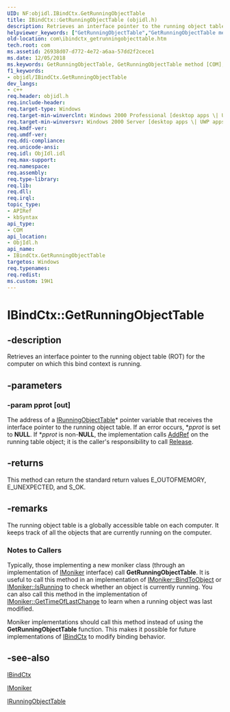 ```yaml
---
UID: NF:objidl.IBindCtx.GetRunningObjectTable
title: IBindCtx::GetRunningObjectTable (objidl.h)
description: Retrieves an interface pointer to the running object table (ROT) for the computer on which this bind context is running.helpviewer_keywords: ["GetRunningObjectTable","GetRunningObjectTable method [COM]","GetRunningObjectTable method [COM]","IBindCtx interface","IBindCtx interface [COM]","GetRunningObjectTable method","IBindCtx.GetRunningObjectTable","IBindCtx::GetRunningObjectTable","_com_ibindctx_getrunningobjecttable","com.ibindctx_getrunningobjecttable","objidl/IBindCtx::GetRunningObjectTable"]
old-location: com\ibindctx_getrunningobjecttable.htm
tech.root: com
ms.assetid: 26938d07-d772-4e72-a6aa-57dd2f2cece1
ms.date: 12/05/2018
ms.keywords: GetRunningObjectTable, GetRunningObjectTable method [COM], GetRunningObjectTable method [COM],IBindCtx interface, IBindCtx interface [COM],GetRunningObjectTable method, IBindCtx.GetRunningObjectTable, IBindCtx::GetRunningObjectTable, _com_ibindctx_getrunningobjecttable, com.ibindctx_getrunningobjecttable, objidl/IBindCtx::GetRunningObjectTable
f1_keywords:
- objidl/IBindCtx.GetRunningObjectTable
dev_langs:
- c++
req.header: objidl.h
req.include-header: 
req.target-type: Windows
req.target-min-winverclnt: Windows 2000 Professional [desktop apps \| UWP apps]
req.target-min-winversvr: Windows 2000 Server [desktop apps \| UWP apps]
req.kmdf-ver: 
req.umdf-ver: 
req.ddi-compliance: 
req.unicode-ansi: 
req.idl: ObjIdl.idl
req.max-support: 
req.namespace: 
req.assembly: 
req.type-library: 
req.lib: 
req.dll: 
req.irql: 
topic_type:
- APIRef
- kbSyntax
api_type:
- COM
api_location:
- ObjIdl.h
api_name:
- IBindCtx.GetRunningObjectTable
targetos: Windows
req.typenames: 
req.redist: 
ms.custom: 19H1
---
```


# IBindCtx::GetRunningObjectTable


## -description


Retrieves an interface pointer to the running object table (ROT) for the computer on which this bind context is running.


## -parameters




### -param pprot [out]

The address of a <a href="https://docs.microsoft.com/windows/desktop/api/objidl/nn-objidl-irunningobjecttable">IRunningObjectTable</a>* pointer variable that receives the interface pointer to the running object table. If an error occurs, *<i>pprot</i> is set to <b>NULL</b>. If *<i>pprot</i> is non-<b>NULL</b>, the implementation calls <a href="https://docs.microsoft.com/windows/desktop/api/unknwn/nf-unknwn-iunknown-addref">AddRef</a> on the running table object; it is the caller's responsibility to call <a href="https://docs.microsoft.com/windows/desktop/api/unknwn/nf-unknwn-iunknown-release">Release</a>.


## -returns



This method can return the standard return values E_OUTOFMEMORY, E_UNEXPECTED, and S_OK.




## -remarks



The running object table is a globally accessible table on each computer. It keeps track of all the objects that are currently running on the computer.

<h3><a id="Notes_to_Callers"></a><a id="notes_to_callers"></a><a id="NOTES_TO_CALLERS"></a>Notes to Callers</h3>
Typically, those implementing a new moniker class (through an implementation of <a href="https://docs.microsoft.com/windows/desktop/api/objidl/nn-objidl-imoniker">IMoniker</a> interface) call <b>GetRunningObjectTable</b>. It is useful to call this method in an implementation of <a href="https://docs.microsoft.com/windows/desktop/api/objidl/nf-objidl-imoniker-bindtoobject">IMoniker::BindToObject</a> or <a href="https://docs.microsoft.com/windows/desktop/api/objidl/nf-objidl-imoniker-isrunning">IMoniker::IsRunning</a> to check whether an object is currently running. You can also call this method in the implementation of <a href="https://docs.microsoft.com/windows/desktop/api/objidl/nf-objidl-imoniker-gettimeoflastchange">IMoniker::GetTimeOfLastChange</a> to learn when a running object was last modified.

Moniker implementations should call this method instead of using the <b>GetRunningObjectTable</b> function. This makes it possible for future implementations of <a href="https://docs.microsoft.com/windows/desktop/api/objidl/nn-objidl-ibindctx">IBindCtx</a> to modify binding behavior.




## -see-also




<a href="https://docs.microsoft.com/windows/desktop/api/objidl/nn-objidl-ibindctx">IBindCtx</a>



<a href="https://docs.microsoft.com/windows/desktop/api/objidl/nn-objidl-imoniker">IMoniker</a>



<a href="https://docs.microsoft.com/windows/desktop/api/objidl/nn-objidl-irunningobjecttable">IRunningObjectTable</a>
 

 

